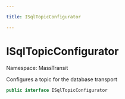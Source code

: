 ```yaml
---

title: ISqlTopicConfigurator

---
```


# ISqlTopicConfigurator

Namespace: MassTransit

Configures a topic for the database transport

```csharp
public interface ISqlTopicConfigurator
```
